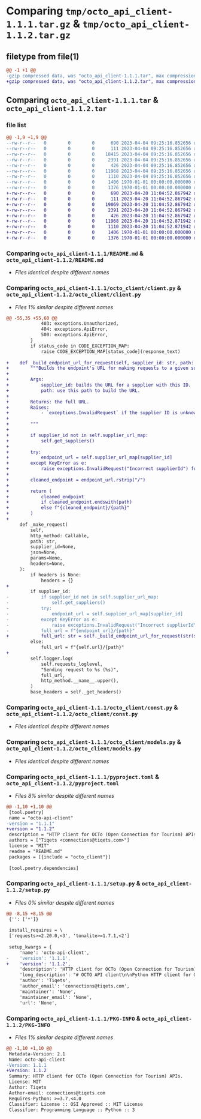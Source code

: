 # Comparing `tmp/octo_api_client-1.1.1.tar.gz` & `tmp/octo_api_client-1.1.2.tar.gz`

## filetype from file(1)

```diff
@@ -1 +1 @@
-gzip compressed data, was "octo_api_client-1.1.1.tar", max compression
+gzip compressed data, was "octo_api_client-1.1.2.tar", max compression
```

## Comparing `octo_api_client-1.1.1.tar` & `octo_api_client-1.1.2.tar`

### file list

```diff
@@ -1,9 +1,9 @@
--rw-r--r--   0        0        0      690 2023-04-04 09:25:16.852656 octo_api_client-1.1.1/README.md
--rw-r--r--   0        0        0      111 2023-04-04 09:25:16.852656 octo_api_client-1.1.1/octo_client/__init__.py
--rw-r--r--   0        0        0    18415 2023-04-04 09:25:16.852656 octo_api_client-1.1.1/octo_client/client.py
--rw-r--r--   0        0        0     2391 2023-04-04 09:25:16.852656 octo_api_client-1.1.1/octo_client/const.py
--rw-r--r--   0        0        0      426 2023-04-04 09:25:16.852656 octo_api_client-1.1.1/octo_client/exceptions.py
--rw-r--r--   0        0        0    11968 2023-04-04 09:25:16.852656 octo_api_client-1.1.1/octo_client/models.py
--rw-r--r--   0        0        0     1110 2023-04-04 09:25:16.852656 octo_api_client-1.1.1/pyproject.toml
--rw-r--r--   0        0        0     1406 1970-01-01 00:00:00.000000 octo_api_client-1.1.1/setup.py
--rw-r--r--   0        0        0     1376 1970-01-01 00:00:00.000000 octo_api_client-1.1.1/PKG-INFO
+-rw-r--r--   0        0        0      690 2023-04-20 11:04:52.867942 octo_api_client-1.1.2/README.md
+-rw-r--r--   0        0        0      111 2023-04-20 11:04:52.867942 octo_api_client-1.1.2/octo_client/__init__.py
+-rw-r--r--   0        0        0    19069 2023-04-20 11:04:52.867942 octo_api_client-1.1.2/octo_client/client.py
+-rw-r--r--   0        0        0     2391 2023-04-20 11:04:52.867942 octo_api_client-1.1.2/octo_client/const.py
+-rw-r--r--   0        0        0      426 2023-04-20 11:04:52.867942 octo_api_client-1.1.2/octo_client/exceptions.py
+-rw-r--r--   0        0        0    11968 2023-04-20 11:04:52.871942 octo_api_client-1.1.2/octo_client/models.py
+-rw-r--r--   0        0        0     1110 2023-04-20 11:04:52.871942 octo_api_client-1.1.2/pyproject.toml
+-rw-r--r--   0        0        0     1406 1970-01-01 00:00:00.000000 octo_api_client-1.1.2/setup.py
+-rw-r--r--   0        0        0     1376 1970-01-01 00:00:00.000000 octo_api_client-1.1.2/PKG-INFO
```

### Comparing `octo_api_client-1.1.1/README.md` & `octo_api_client-1.1.2/README.md`

 * *Files identical despite different names*

### Comparing `octo_api_client-1.1.1/octo_client/client.py` & `octo_api_client-1.1.2/octo_client/client.py`

 * *Files 1% similar despite different names*

```diff
@@ -55,35 +55,60 @@
             403: exceptions.Unauthorized,
             404: exceptions.ApiError,
             500: exceptions.ApiError,
         }
         if status_code in CODE_EXCEPTION_MAP:
             raise CODE_EXCEPTION_MAP[status_code](response_text)
 
+    def _build_endpoint_url_for_request(self, supplier_id: str, path: str) -> str:
+        """Builds the endpoint's URL for making requests to a given supplier.
+
+        Args:
+            supplier_id: builds the URL for a supplier with this ID.
+            path: use this path to build the URL.
+
+        Returns: the full URL.
+        Raises:
+            - `exceptions.InvalidRequest` if the supplier ID is unknown.
+
+        """
+
+        if supplier_id not in self.supplier_url_map:
+            self.get_suppliers()
+
+        try:
+            endpoint_url = self.supplier_url_map[supplier_id]
+        except KeyError as e:
+            raise exceptions.InvalidRequest("Incorrect supplierId") from e
+
+        cleaned_endpoint = endpoint_url.rstrip("/")
+
+        return (
+            cleaned_endpoint
+            if cleaned_endpoint.endswith(path)
+            else f"{cleaned_endpoint}/{path}"
+        )
+
     def _make_request(
         self,
         http_method: Callable,
         path: str,
         supplier_id=None,
         json=None,
         params=None,
         headers=None,
     ):
         if headers is None:
             headers = {}
+
         if supplier_id:
-            if supplier_id not in self.supplier_url_map:
-                self.get_suppliers()
-            try:
-                endpoint_url = self.supplier_url_map[supplier_id]
-            except KeyError as e:
-                raise exceptions.InvalidRequest("Incorrect supplierId") from e
-            full_url = f"{endpoint_url}/{path}"
+            full_url: str = self._build_endpoint_url_for_request(str(supplier_id), path)
         else:
             full_url = f"{self.url}/{path}"
+
         self.logger.log(
             self.requests_loglevel,
             "Sending request to %s (%s)",
             full_url,
             http_method.__name__.upper(),
         )
         base_headers = self._get_headers()
```

### Comparing `octo_api_client-1.1.1/octo_client/const.py` & `octo_api_client-1.1.2/octo_client/const.py`

 * *Files identical despite different names*

### Comparing `octo_api_client-1.1.1/octo_client/models.py` & `octo_api_client-1.1.2/octo_client/models.py`

 * *Files identical despite different names*

### Comparing `octo_api_client-1.1.1/pyproject.toml` & `octo_api_client-1.1.2/pyproject.toml`

 * *Files 8% similar despite different names*

```diff
@@ -1,10 +1,10 @@
 [tool.poetry]
 name = "octo-api-client"
-version = "1.1.1"
+version = "1.1.2"
 description = "HTTP client for OCTo (Open Connection for Tourism) APIs."
 authors = ["Tiqets <connections@tiqets.com>"]
 license = "MIT"
 readme = "README.md"
 packages = [{include = "octo_client"}]
 
 [tool.poetry.dependencies]
```

### Comparing `octo_api_client-1.1.1/setup.py` & `octo_api_client-1.1.2/setup.py`

 * *Files 0% similar despite different names*

```diff
@@ -8,15 +8,15 @@
 {'': ['*']}
 
 install_requires = \
 ['requests>=2.20.0,<3', 'tonalite>=1.7.1,<2']
 
 setup_kwargs = {
     'name': 'octo-api-client',
-    'version': '1.1.1',
+    'version': '1.1.2',
     'description': 'HTTP client for OCTo (Open Connection for Tourism) APIs.',
     'long_description': "# OCTO API client\n\nPython HTTP client for OCTO (Open Connection for Tourism) APIs.\n\nMore info at [octospec.com](https://octospec.com/)\n\nAPI Specification: https://docs.octo.travel/docs/octo/r6gduoa5ah5ne-octo-api\n\n## Installation\n\n    pip install octo-api-client\n\n## Requirements\n\n* Python v3.7+\n\n## Development\n\n### Getting started\n\n    $ pip install poetry\n    $ poetry install\n\n### Running tests and linters\n\nTo run linters:\n\n    $ poetry run ruff octo_client\n    $ poetry run mypy octo_client\n\nTo run tests:\n\n    $ poetry run pytest\n\n\n## Usage\n\n```\nfrom octo_client import OctoClient\n\nclient = OctoClient('https://octo-api.mysupplier.com', 'MY-SECRET_TOKEN')\nclient.get_suppliers()\n```\n",
     'author': 'Tiqets',
     'author_email': 'connections@tiqets.com',
     'maintainer': 'None',
     'maintainer_email': 'None',
     'url': 'None',
```

### Comparing `octo_api_client-1.1.1/PKG-INFO` & `octo_api_client-1.1.2/PKG-INFO`

 * *Files 1% similar despite different names*

```diff
@@ -1,10 +1,10 @@
 Metadata-Version: 2.1
 Name: octo-api-client
-Version: 1.1.1
+Version: 1.1.2
 Summary: HTTP client for OCTo (Open Connection for Tourism) APIs.
 License: MIT
 Author: Tiqets
 Author-email: connections@tiqets.com
 Requires-Python: >=3.7,<4.0
 Classifier: License :: OSI Approved :: MIT License
 Classifier: Programming Language :: Python :: 3
```

